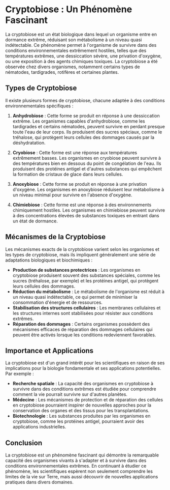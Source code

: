 # Cryptobiose : Un Phénomène Fascinant

La cryptobiose est un état biologique dans lequel un organisme entre en dormance extrême, réduisant son métabolisme à un niveau quasi indétectable. Ce phénomène permet à l'organisme de survivre dans des conditions environnementales extrêmement hostiles, telles que des températures extrêmes, une dessiccation sévère, une privation d'oxygène, ou une exposition à des agents chimiques toxiques. La cryptobiose a été observée chez divers organismes, notamment certains types de nématodes, tardigrades, rotifères et certaines plantes. 

## Types de Cryptobiose

Il existe plusieurs formes de cryptobiose, chacune adaptée à des conditions environnementales spécifiques :

1. **Anhydrobiose** : Cette forme se produit en réponse à une dessiccation extrême. Les organismes capables d'anhydrobiose, comme les tardigrades et certains nématodes, peuvent survivre en perdant presque toute l'eau de leur corps. Ils produisent des sucres spéciaux, comme le tréhalose, qui protègent leurs cellules des dommages causés par la déshydratation.

2. **Cryobiose** : Cette forme est une réponse aux températures extrêmement basses. Les organismes en cryobiose peuvent survivre à des températures bien en dessous du point de congélation de l'eau. Ils produisent des protéines antigel et d'autres substances qui empêchent la formation de cristaux de glace dans leurs cellules.

3. **Anoxybiose** : Cette forme se produit en réponse à une privation d'oxygène. Les organismes en anoxybiose réduisent leur métabolisme à un niveau minimal pour survivre en l'absence d'oxygène.

4. **Chimiebiose** : Cette forme est une réponse à des environnements chimiquement hostiles. Les organismes en chimiebiose peuvent survivre à des concentrations élevées de substances toxiques en entrant dans un état de dormance.

## Mécanismes de la Cryptobiose

Les mécanismes exacts de la cryptobiose varient selon les organismes et les types de cryptobiose, mais ils impliquent généralement une série de adaptations biologiques et biochimiques :

- **Production de substances protectrices** : Les organismes en cryptobiose produisent souvent des substances spéciales, comme les sucres (tréhalose, par exemple) et les protéines antigel, qui protègent leurs cellules des dommages.
- **Réduction du métabolisme** : Le métabolisme de l'organisme est réduit à un niveau quasi indétectable, ce qui permet de minimiser la consommation d'énergie et de ressources.
- **Stabilisation des structures cellulaires** : Les membranes cellulaires et les structures internes sont stabilisées pour résister aux conditions extrêmes.
- **Réparation des dommages** : Certains organismes possèdent des mécanismes efficaces de réparation des dommages cellulaires qui peuvent être activés lorsque les conditions redeviennent favorables.

## Importance et Applications

La cryptobiose est d'un grand intérêt pour les scientifiques en raison de ses implications pour la biologie fondamentale et ses applications potentielles. Par exemple :

- **Recherche spatiale** : La capacité des organismes en cryptobiose à survivre dans des conditions extrêmes est étudiée pour comprendre comment la vie pourrait survivre sur d'autres planètes.
- **Médecine** : Les mécanismes de protection et de réparation des cellules en cryptobiose pourraient inspirer de nouvelles approches pour la conservation des organes et des tissus pour les transplantations.
- **Biotechnologie** : Les substances produites par les organismes en cryptobiose, comme les protéines antigel, pourraient avoir des applications industrielles.

## Conclusion

La cryptobiose est un phénomène fascinant qui démontre la remarquable capacité des organismes vivants à s'adapter et à survivre dans des conditions environnementales extrêmes. En continuant à étudier ce phénomène, les scientifiques espèrent non seulement comprendre les limites de la vie sur Terre, mais aussi découvrir de nouvelles applications pratiques dans divers domaines.